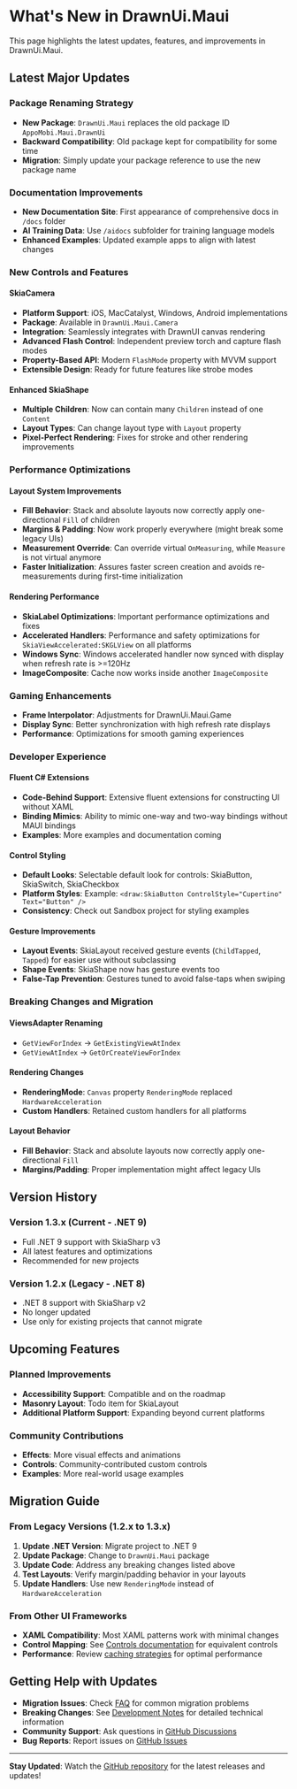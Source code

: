 # What's New in DrawnUi.Maui

This page highlights the latest updates, features, and improvements in DrawnUi.Maui.

## Latest Major Updates

### Package Renaming Strategy
* **New Package**: `DrawnUi.Maui` replaces the old package ID `AppoMobi.Maui.DrawnUi`
* **Backward Compatibility**: Old package kept for compatibility for some time
* **Migration**: Simply update your package reference to use the new package name

### Documentation Improvements
* **New Documentation Site**: First appearance of comprehensive docs in `/docs` folder
* **AI Training Data**: Use `/aidocs` subfolder for training language models
* **Enhanced Examples**: Updated example apps to align with latest changes

### New Controls and Features

#### SkiaCamera
* **Platform Support**: iOS, MacCatalyst, Windows, Android implementations
* **Package**: Available in `DrawnUi.Maui.Camera`
* **Integration**: Seamlessly integrates with DrawnUI canvas rendering
* **Advanced Flash Control**: Independent preview torch and capture flash modes
* **Property-Based API**: Modern `FlashMode` property with MVVM support
* **Extensible Design**: Ready for future features like strobe modes

#### Enhanced SkiaShape
* **Multiple Children**: Now can contain many `Children` instead of one `Content`
* **Layout Types**: Can change layout type with `Layout` property
* **Pixel-Perfect Rendering**: Fixes for stroke and other rendering improvements

### Performance Optimizations

#### Layout System Improvements
* **Fill Behavior**: Stack and absolute layouts now correctly apply one-directional `Fill` of children
* **Margins & Padding**: Now work properly everywhere (might break some legacy UIs)
* **Measurement Override**: Can override virtual `OnMeasuring`, while `Measure` is not virtual anymore
* **Faster Initialization**: Assures faster screen creation and avoids re-measurements during first-time initialization

#### Rendering Performance
* **SkiaLabel Optimizations**: Important performance optimizations and fixes
* **Accelerated Handlers**: Performance and safety optimizations for `SkiaViewAccelerated:SKGLView` on all platforms
* **Windows Sync**: Windows accelerated handler now synced with display when refresh rate is >=120Hz
* **ImageComposite**: Cache now works inside another `ImageComposite`

### Gaming Enhancements
* **Frame Interpolator**: Adjustments for DrawnUi.Maui.Game
* **Display Sync**: Better synchronization with high refresh rate displays
* **Performance**: Optimizations for smooth gaming experiences

### Developer Experience

#### Fluent C# Extensions
* **Code-Behind Support**: Extensive fluent extensions for constructing UI without XAML
* **Binding Mimics**: Ability to mimic one-way and two-way bindings without MAUI bindings
* **Examples**: More examples and documentation coming

#### Control Styling
* **Default Looks**: Selectable default look for controls: SkiaButton, SkiaSwitch, SkiaCheckbox
* **Platform Styles**: Example: `<draw:SkiaButton ControlStyle="Cupertino" Text="Button" />`
* **Consistency**: Check out Sandbox project for styling examples

#### Gesture Improvements
* **Layout Events**: SkiaLayout received gesture events (`ChildTapped`, `Tapped`) for easier use without subclassing
* **Shape Events**: SkiaShape now has gesture events too
* **False-Tap Prevention**: Gestures tuned to avoid false-taps when swiping

### Breaking Changes and Migration

#### ViewsAdapter Renaming
* `GetViewForIndex` → `GetExistingViewAtIndex`
* `GetViewAtIndex` → `GetOrCreateViewForIndex`

#### Rendering Changes
* **RenderingMode**: `Canvas` property `RenderingMode` replaced `HardwareAcceleration`
* **Custom Handlers**: Retained custom handlers for all platforms

#### Layout Behavior
* **Fill Behavior**: Stack and absolute layouts now correctly apply one-directional `Fill`
* **Margins/Padding**: Proper implementation might affect legacy UIs

## Version History

### Version 1.3.x (Current - .NET 9)
* Full .NET 9 support with SkiaSharp v3
* All latest features and optimizations
* Recommended for new projects

### Version 1.2.x (Legacy - .NET 8)
* .NET 8 support with SkiaSharp v2
* No longer updated
* Use only for existing projects that cannot migrate

## Upcoming Features

### Planned Improvements
* **Accessibility Support**: Compatible and on the roadmap
* **Masonry Layout**: Todo item for SkiaLayout
* **Additional Platform Support**: Expanding beyond current platforms

### Community Contributions
* **Effects**: More visual effects and animations
* **Controls**: Community-contributed custom controls
* **Examples**: More real-world usage examples

## Migration Guide

### From Legacy Versions (1.2.x to 1.3.x)
1. **Update .NET Version**: Migrate project to .NET 9
2. **Update Package**: Change to `DrawnUi.Maui` package
3. **Update Code**: Address any breaking changes listed above
4. **Test Layouts**: Verify margin/padding behavior in your layouts
5. **Update Handlers**: Use new `RenderingMode` instead of `HardwareAcceleration`

### From Other UI Frameworks
* **XAML Compatibility**: Most XAML patterns work with minimal changes
* **Control Mapping**: See [Controls documentation](controls/index.md) for equivalent controls
* **Performance**: Review [caching strategies](development-notes.md#performance-tips) for optimal performance

## Getting Help with Updates

* **Migration Issues**: Check [FAQ](faq.md) for common migration problems
* **Breaking Changes**: See [Development Notes](development-notes.md) for detailed technical information
* **Community Support**: Ask questions in [GitHub Discussions](https://github.com/taublast/DrawnUi/discussions)
* **Bug Reports**: Report issues on [GitHub Issues](https://github.com/taublast/DrawnUi.Maui/issues)

---

**Stay Updated**: Watch the [GitHub repository](https://github.com/taublast/DrawnUi.Maui) for the latest releases and updates!
